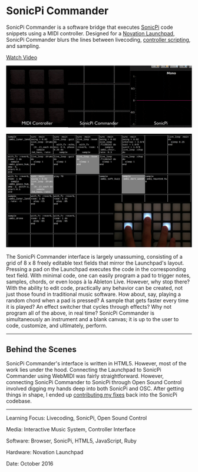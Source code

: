 # SonicPi Commander

SonicPi Commander is a software bridge that executes [SonicPi](http://sonic-pi.net/) code snippets using a MIDI controller. Designed for a [Novation Launchpad](https://us.novationmusic.com/launch/launchpad), SonicPi Commander blurs the lines between livecoding, [controller scripting](https://rbnrpi.wordpress.com/2016/04/01/a-completely-different-way-to-use-sonic-pi-with-a-midi-controller/), and sampling.

[Watch Video](https://www.youtube.com/watch?v=BRSSNtuW618)

![](SonicPiCommanderSummary.gif)

![](SonicPiCommanderInterface.png)

The SonicPi Commander interface is largely unassuming, consisting of a grid of 8 x 8 freely editable text fields that mirror the Launchpad's layout. Pressing a pad on the Launchpad executes the code in the corresponding text field. With minimal code, one can easily program a pad to trigger notes, samples, chords, or even loops à la Ableton Live. However, why stop there? With the ability to edit code, practically any behavior can be created, not just those found in traditional music software. How about, say, playing a random chord when a pad is pressed? A sample that gets faster every time it is played? An effect switcher that cycles through effects? Why not program all of the above, in real time? SonicPi Commander is simultaneously an instrument and a blank canvas; it is up to the user to code, customize, and ultimately, perform.

---

## Behind the Scenes

SonicPi Commander's interface is written in HTML5. However, most of the work lies under the hood. Connecting the Launchpad to SonicPi Commander using WebMIDI was fairly straightforward. However, connecting SonicPi Commander to SonicPi through Open Sound Control involved digging my hands deep into both SonicPi and OSC. After getting things in shape, I ended up [contributing my fixes](https://github.com/samaaron/sonic-pi/commit/37e7876dc577dd3e70342ffd5e10c835ec4899d1) back into the SonicPi codebase.

---

Learning Focus: Livecoding, SonicPi, Open Sound Control

Media: Interactive Music System, Controller Interface

Software: Browser, SonicPi, HTML5, JavaScript, Ruby

Hardware: Novation Launchpad

Date: October 2016
